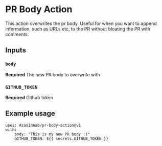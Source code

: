 # PR Body Action

This action overwrites the pr body. Useful for when you want to append information, such as URLs etc, to the PR without bloating the PR with comments.

## Inputs

### `body`

**Required** The new PR body to overwrite with

### `GITHUB_TOKEN`

**Required** Github token

## Example usage

    uses: AsasInnab/pr-body-action@v1
    with:
    	body: "This is my new PR body :)"
    	GITHUB_TOKEN: ${{ secrets.GITHUB_TOKEN }}
